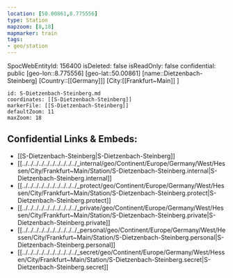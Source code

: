 ```yaml
---
location: [50.00861,8.775556]
type: Station 
mapzoom: [8,18] 
mapmarker: train 
tags:
- geo/station
---
```

SpocWebEntityId: 156400
isDeleted: false
isReadOnly: false
confidential: public
[geo-lon::8.775556]
[geo-lat::50.00861]
[name::Dietzenbach-Steinberg]
[Country::[[Germany]]]
[City:[[Frankfurt~Main]] ]


```leaflet
id: S-Dietzenbach-Steinberg.md
coordinates: [[S-Dietzenbach-Steinberg]]
markerFile: [[S-Dietzenbach-Steinberg]]
defaultZoom: 11 
maxZoom: 18
```


## Confidential Links & Embeds: 
- [[S-Dietzenbach-Steinberg|S-Dietzenbach-Steinberg]] 
- [[../../../../../../../../../../_internal/geo/Continent/Europe/Germany/West/Hessen/City/Frankfurt~Main/Station/S-Dietzenbach-Steinberg.internal|S-Dietzenbach-Steinberg.internal]] 
- [[../../../../../../../../../../_protect/geo/Continent/Europe/Germany/West/Hessen/City/Frankfurt~Main/Station/S-Dietzenbach-Steinberg.protect|S-Dietzenbach-Steinberg.protect]] 
- [[../../../../../../../../../../_private/geo/Continent/Europe/Germany/West/Hessen/City/Frankfurt~Main/Station/S-Dietzenbach-Steinberg.private|S-Dietzenbach-Steinberg.private]] 
- [[../../../../../../../../../../_personal/geo/Continent/Europe/Germany/West/Hessen/City/Frankfurt~Main/Station/S-Dietzenbach-Steinberg.personal|S-Dietzenbach-Steinberg.personal]] 
- [[../../../../../../../../../../_secret/geo/Continent/Europe/Germany/West/Hessen/City/Frankfurt~Main/Station/S-Dietzenbach-Steinberg.secret|S-Dietzenbach-Steinberg.secret]] 
